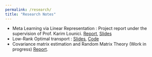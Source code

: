 ```yaml
---
permalink: /research/
title: "Research Notes"
---
```



- Meta Learning via Linear Representation : Project report under the supervision of Prof. Karim Lounici. [Report](https://fegounna.github.io/yessin-moakher/files/meta_learning.pdf), [Slides](https://fegounna.github.io/yessin-moakher/files/meta_learning_slides.pdf)
- Low-Rank Optimal transport : [Slides](https://fegounna.github.io/yessin-moakher/files/OT.pdf), [Code](https://github.com/fegounna/POT/tree/low-rank-via-factor-relaxation)
- Covariance matrix estimation and Random Matrix Theory (Work in progress) [Report](https://fegounna.github.io/yessin-moakher/files/RMT.pdf).



